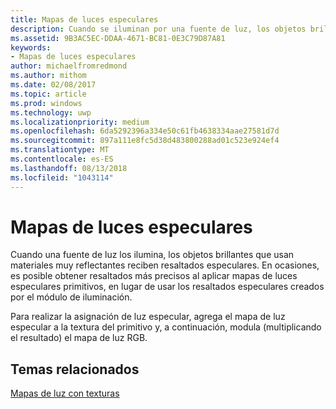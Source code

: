 ```yaml
---
title: Mapas de luces especulares
description: Cuando se iluminan por una fuente de luz, los objetos brillantes que usen materiales muy reflectantes reciben resaltados especulares.
ms.assetid: 9B3AC5EC-DDAA-4671-BC81-0E3C79D87A81
keywords:
- Mapas de luces especulares
author: michaelfromredmond
ms.author: mithom
ms.date: 02/08/2017
ms.topic: article
ms.prod: windows
ms.technology: uwp
ms.localizationpriority: medium
ms.openlocfilehash: 6da5292396a334e50c61fb4638334aae27581d7d
ms.sourcegitcommit: 897a111e8fc5d38d483800288ad01c523e924ef4
ms.translationtype: MT
ms.contentlocale: es-ES
ms.lasthandoff: 08/13/2018
ms.locfileid: "1043114"
---
```

# <a name="specular-light-maps"></a>Mapas de luces especulares


Cuando una fuente de luz los ilumina, los objetos brillantes que usan materiales muy reflectantes reciben resaltados especulares. En ocasiones, es posible obtener resaltados más precisos al aplicar mapas de luces especulares primitivos, en lugar de usar los resaltados especulares creados por el módulo de iluminación.

Para realizar la asignación de luz especular, agrega el mapa de luz especular a la textura del primitivo y, a continuación, modula (multiplicando el resultado) el mapa de luz RGB.

## <a name="span-idrelated-topicsspanrelated-topics"></a><span id="related-topics"></span>Temas relacionados


[Mapas de luz con texturas](light-mapping-with-textures.md)

 

 





